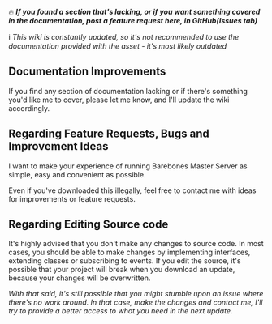 :fire: **_If you found a section that's lacking, or if you want something covered in the documentation, post a feature request here, in GitHub(Issues tab)_**

:information_source: _This wiki is constantly updated, so it's not recommended to use the documentation provided with the asset - it's most likely outdated_

## Documentation Improvements

If you find any section of documentation lacking or if there's something you'd like me to cover, please let me know, and I'll update the wiki accordingly.

## Regarding Feature Requests, Bugs and Improvement Ideas

I want to make your experience of running Barebones Master Server as simple, easy and convenient as possible.

Even if you've downloaded this illegally, feel free to contact me with ideas for improvements or feature requests.

## Regarding Editing Source code

It's highly advised that you don't make any changes to source code. In most cases, you should be able to make changes by implementing interfaces, extending classes or subscribing to events. If you edit the source, it's possible that your project will break when you download an update, because your changes will be overwritten.

_With that said, it's still possible that you might stumble upon an issue where there's no work around. In that case, make the changes and contact me, I'll try to provide a better access to what you need in the next update._